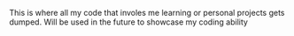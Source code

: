 This is where all my code that involes me learning or personal projects gets dumped. Will be used in the future to showcase my coding ability
